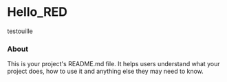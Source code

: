 Hello_RED
=========

testouille

### About

This is your project's README.md file. It helps users understand what your
project does, how to use it and anything else they may need to know.